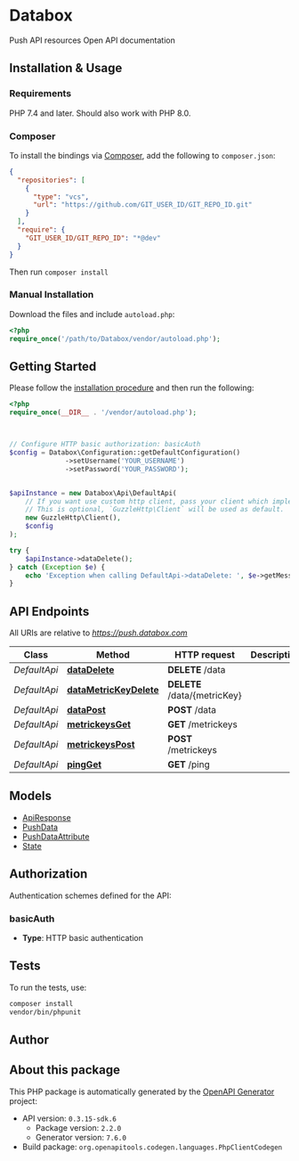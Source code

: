# Databox

Push API resources Open API documentation


## Installation & Usage

### Requirements

PHP 7.4 and later.
Should also work with PHP 8.0.

### Composer

To install the bindings via [Composer](https://getcomposer.org/), add the following to `composer.json`:

```json
{
  "repositories": [
    {
      "type": "vcs",
      "url": "https://github.com/GIT_USER_ID/GIT_REPO_ID.git"
    }
  ],
  "require": {
    "GIT_USER_ID/GIT_REPO_ID": "*@dev"
  }
}
```

Then run `composer install`

### Manual Installation

Download the files and include `autoload.php`:

```php
<?php
require_once('/path/to/Databox/vendor/autoload.php');
```

## Getting Started

Please follow the [installation procedure](#installation--usage) and then run the following:

```php
<?php
require_once(__DIR__ . '/vendor/autoload.php');



// Configure HTTP basic authorization: basicAuth
$config = Databox\Configuration::getDefaultConfiguration()
              ->setUsername('YOUR_USERNAME')
              ->setPassword('YOUR_PASSWORD');


$apiInstance = new Databox\Api\DefaultApi(
    // If you want use custom http client, pass your client which implements `GuzzleHttp\ClientInterface`.
    // This is optional, `GuzzleHttp\Client` will be used as default.
    new GuzzleHttp\Client(),
    $config
);

try {
    $apiInstance->dataDelete();
} catch (Exception $e) {
    echo 'Exception when calling DefaultApi->dataDelete: ', $e->getMessage(), PHP_EOL;
}

```

## API Endpoints

All URIs are relative to *https://push.databox.com*

Class | Method | HTTP request | Description
------------ | ------------- | ------------- | -------------
*DefaultApi* | [**dataDelete**](docs/Api/DefaultApi.md#datadelete) | **DELETE** /data | 
*DefaultApi* | [**dataMetricKeyDelete**](docs/Api/DefaultApi.md#datametrickeydelete) | **DELETE** /data/{metricKey} | 
*DefaultApi* | [**dataPost**](docs/Api/DefaultApi.md#datapost) | **POST** /data | 
*DefaultApi* | [**metrickeysGet**](docs/Api/DefaultApi.md#metrickeysget) | **GET** /metrickeys | 
*DefaultApi* | [**metrickeysPost**](docs/Api/DefaultApi.md#metrickeyspost) | **POST** /metrickeys | 
*DefaultApi* | [**pingGet**](docs/Api/DefaultApi.md#pingget) | **GET** /ping | 

## Models

- [ApiResponse](docs/Model/ApiResponse.md)
- [PushData](docs/Model/PushData.md)
- [PushDataAttribute](docs/Model/PushDataAttribute.md)
- [State](docs/Model/State.md)

## Authorization

Authentication schemes defined for the API:
### basicAuth

- **Type**: HTTP basic authentication

## Tests

To run the tests, use:

```bash
composer install
vendor/bin/phpunit
```

## Author



## About this package

This PHP package is automatically generated by the [OpenAPI Generator](https://openapi-generator.tech) project:

- API version: `0.3.15-sdk.6`
    - Package version: `2.2.0`
    - Generator version: `7.6.0`
- Build package: `org.openapitools.codegen.languages.PhpClientCodegen`
